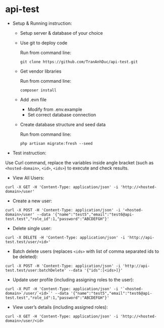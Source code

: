 # api-test

- Setup & Running instruction:
  - Setup server & database of your choice
  - Use git to deploy code
  
    Run from command line:

    ```
    git clone https://github.com/TranAnhDuc/api-test.git
    ```
  - Get vendor libraries
    
    Run from command line: 
    
    ```
    composer install
    ```
  - Add .evn file
    - Modify from .env.example
    - Set correct database connection
  - Create database structure and seed data
    
    Run from command line:
    
    ```
    php artisan migrate:fresh --seed
    ```
- Test instruction:

Use Curl command, replace the variables inside angle bracket (such as `<hosted-domain>`, `<id>`, `<ids>`) to execute and check results.

  - View All Users:
  ```
  curl -X GET -H 'Content-Type: application/json' -i 'http://<hosted-domain>/user'
  ```
  - Create a new user:
  ```
  curl -X POST -H 'Content-Type: application/json' -i '<hosted-domain>/user' --data '{"name":"test5","email":"test6@api-test.test","role_id":1,"password":"ABCDEFGH"}'
  ```
  - Delete single user:
  ```
  curl -X DELETE -H 'Content-Type: application/json' -i 'http://api-test.test/user/<id>'
  ```
  - Batch delete users (replaces `<ids>` with list of comma separated ids to be deleted):
  ```
  curl -X POST -H 'Content-Type: application/json' -i 'http://api-test.test/user:batchDelete' --data '{"ids":[<ids>]}'
  ```
  - Update user profile (including assigning roles to the user):
  ```
  curl -X PUT -H 'Content-Type: application/json' -i '`<hosted-domain>`/user/`<id>`' --data '{"name":"test5","email":"test6@api-test.test","role_id":1,"password":"ABCDEFGH"}'
  ```
  - View user’s details (including assigned roles):
  ```
  curl -X GET -H 'Content-Type: application/json' -i 'http://<hosted-domain>/user/<id>
  ```